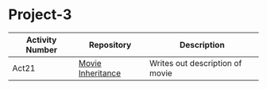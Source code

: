 # Project-3
| Activity Number  | Repository | Description |
|---| --- | --- |
| Act21| [Movie Inheritance](https://github.com/mitchmic/Project-3/tree/main/Act21/src) | Writes out description of movie |
